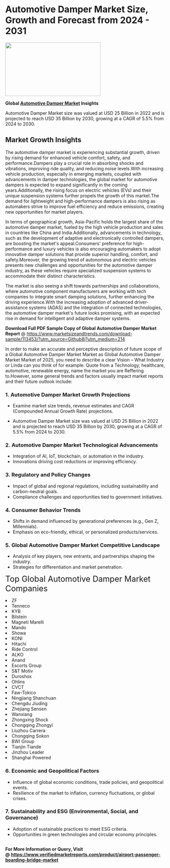 <H1>Automotive Damper Market Size, Growth and Forecast from 2024 - 2031</H1><img class="aligncenter size-medium wp-image-584254" src="https://thirdeyenews.in/wp-content/uploads/2024/09/Global-Market-Research-300x168.jpeg" alt="" width="300" height="168" /><p><strong>Global&nbsp;<a href="https://www.marketsizeandtrends.com/download-sample/113453/?utm_source=Github8j?utm_medium=214">Automotive Damper Market</a> Insights</strong></p><p>Automotive Damper Market size was valued at USD 25 Billion in 2022 and is projected to reach USD 35 Billion by 2030, growing at a CAGR of 5.5% from 2024 to 2030.</p><p><h2>Market Growth Insights</h2> <p>The automotive damper market is experiencing substantial growth, driven by rising demand for enhanced vehicle comfort, safety, and performance.Dampers play a crucial role in absorbing shocks and vibrations, improving ride quality, and reducing noise levels.With increasing vehicle production, especially in emerging markets, coupled with advancements in damper technologies, the global market for automotive dampers is expected to expand significantly in the coming years.Additionally, the rising focus on electric vehicles (EVs) and their unique suspension systems further propels the growth of this market.The demand for lightweight and high-performance dampers is also rising as automakers strive to improve fuel efficiency and reduce emissions, creating new opportunities for market players.</p> <p>In terms of geographical growth, Asia-Pacific holds the largest share of the automotive damper market, fueled by the high vehicle production and sales in countries like China and India.Additionally, advancements in technology, such as the development of adaptive and electronically controlled dampers, are boosting the market's appeal.Consumers' preference for high-performance and luxury vehicles is also encouraging automakers to adopt innovative damper solutions that provide superior handling, comfort, and safety.Moreover, the growing trend of autonomous and electric vehicles presents new challenges and opportunities for the automotive damper industry, as these vehicles require specialized suspension systems to accommodate their distinct characteristics.</p> <p>The market is also seeing a shift towards partnerships and collaborations, where automotive component manufacturers are working with tech companies to integrate smart damping solutions, further enhancing the driving experience.With the increasing adoption of advanced driver-assistance systems (ADAS) and the integration of connected technologies, the automotive damper market's future looks promising, with an expected rise in demand for intelligent and adaptive damper systems.</p> <p><span class=""><strong>Download Full PDF Sample Copy of Global Automotive Damper Market Report</strong> @ <a href="https://www.marketsizeandtrends.com/download-sample/113453/?utm_source=Github8j?utm_medium=214" target="_blank">https://www.marketsizeandtrends.com/download-sample/113453/?utm_source=Github8j?utm_medium=214</a></span></p><p>In order to make an accurate and perceptive description of future scope of a Global&nbsp;Automotive Damper Market Market as Global&nbsp;Automotive Damper Market Market of 2025, you need to describe a clear Vision &ndash; What Industry or Linda can you think of for example: Quote from a Technology, healthcare, automotive, renewable energy, name the market you are Reffering to.However, some general trends and factors usually impact market reports and their future outlook include:</p><h3>1.&nbsp;<strong>Automotive Damper Market Growth Projections</strong></h3><ul><li>Examine market size trends, revenue estimates and CAGR (Compounded Annual Growth Rate) projections.</li><li><p>Automotive Damper Market size was valued at USD 25 Billion in 2022 and is projected to reach USD 35 Billion by 2030, growing at a CAGR of 5.5% from 2024 to 2030.</p></li></ul><h3>2.&nbsp;<strong>Automotive Damper Market Technological Advancements</strong></h3><ul><li>Integration of AI, IoT, blockchain, or automation in the industry.</li><li>Innovations driving cost reductions or improving efficiency.</li></ul><h3>3.&nbsp;<strong>Regulatory and Policy Changes</strong></h3><ul><li>Impact of global and regional regulations, including sustainability and carbon-neutral goals.</li><li>Compliance challenges and opportunities tied to government initiatives.</li></ul><h3>4.&nbsp;<strong>Consumer Behavior Trends</strong></h3><ul><li>Shifts in demand influenced by generational preferences (e.g., Gen Z, Millennials).</li><li>Emphasis on eco-friendly, ethical, or personalized products/services.</li></ul><h3>5.&nbsp;<strong>Global Automotive Damper Market Competitive Landscape</strong></h3><ul><li>Analysis of key players, new entrants, and partnerships shaping the industry.</li><li>Strategies for differentiation and market penetration.</li></ul><p data-pm-slice="1 1 []"><span style="color: inherit; font-family: inherit; font-size: 25px;">Top Global Automotive Damper Market Companies</span></p><div class="" data-test-id=""><p><li>ZF</li><li> Tenneco</li><li> KYB</li><li> Bilstein</li><li> Magneti Marelli</li><li> Mando</li><li> Showa</li><li> KONI</li><li> Hitachi</li><li> Ride Control</li><li> ALKO</li><li> Anand</li><li> Escorts Group</li><li> S&T Motiv</li><li> Duroshox</li><li> Ohlins</li><li> CVCT</li><li> Faw-Tokico</li><li> Ningjiang Shanchuan</li><li> Chengdu Jiuding</li><li> Zhejiang Sensen</li><li> Wanxiang</li><li> Zhongxing Shock</li><li> Chongqing Zhongyi</li><li> Liuzhou Carrera</li><li> Chongqing Sokon</li><li> BWI Group</li><li> Tianjin Tiande</li><li> Jinzhou Leader</li><li> Shanghai Powered</li></p></div><h3>6.&nbsp;<strong>Economic and Geopolitical Factors</strong></h3><ul><li>Influence of global economic conditions, trade policies, and geopolitical events.</li><li>Resilience of the market to inflation, currency fluctuations, or global crises.</li></ul><h3>7.&nbsp;<strong>Sustainability and ESG (Environmental, Social, and Governance)</strong></h3><ul><li>Adoption of sustainable practices to meet ESG criteria.</li><li>Opportunities in green technologies and circular economy principles.</li></ul><h2><strong style="font-size: 14px;">For More Information or Query, Visit @&nbsp;</strong><a style="background-color: #ffffff; font-size: 14px;" href="https://www.marketsizeandtrends.com/report/automotive-damper-market/" target="_blank">https://www.verifiedmarketreports.com/product/airport-passenger-boarding-bridge-market</a></h2>